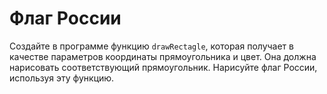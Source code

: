 # Флаг России

Создайте в программе функцию `drawRectagle`, которая получает в
качестве параметров координаты прямоугольника и цвет.
Она должна нарисовать соответствующий прямоугольник.
Нарисуйте флаг России, используя эту функцию.
